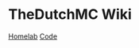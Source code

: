 # TheDutchMC Wiki
[Homelab](https://thedutchmc.nl/wiki/homelab)
[Code](https://thedutchmc.nl/wiki/code)